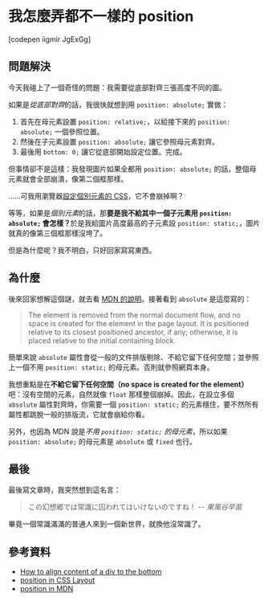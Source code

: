 # 我怎麼弄都不一樣的 position

[codepen iigmir JgExGg]

## 問題解決
今天我碰上了一個奇怪的問題：我需要從底部對齊三張高度不同的圖。

如果是*從底部對齊*的話，我很快就想到用 `position: absolute;` 實做：
1. 首先在母元素設置 `position: relative;`，以給接下來的 `position: absolute;` 一個參照位置。
2. 然後在子元素設置 `position: absolute;` 讓它參照母元素對齊。
3. 最後用 `bottom: 0;` 讓它從底部開始設定位置。完成。

但事情卻不是這樣：我發現圖片如果全都用 `position: absolute;` 的話，整個母元素就會全部崩潰，像第二個框那樣。

……可我用瀏覽器[設定個別元素的 CSS](https://developer.mozilla.org/en-US/docs/Tools/Page_Inspector/How_to/Examine_and_edit_CSS)，它不會崩掉啊？

等等，如果是*個別元素*的話，那<strong>要是我不給其中一個子元素用 `position: absolute;` 會怎樣？</strong>於是我給圖片高度最高的子元素設 `position: static;`，圖片就真的像第三個框那樣沒垮了。

但是為什麼呢？我不明白，只好回家寫寫東西。

## 為什麼
後來回家想解這個謎，就去看 [MDN 的說明](https://developer.mozilla.org/en-US/docs/Web/CSS/position)。接著看到 `absolute` 是這麼寫的：

> The element is removed from the normal document flow, and no space is created for the element in the page layout. It is positioned relative to its closest positioned ancestor, if any; otherwise, it is placed relative to the initial containing block.

簡單來說 `absolute` 屬性會從一般的文件排版剔除、不給它留下任何空間；並參照上一個不用 `position: static;` 的母元素。否則就參照網頁本身。

我想重點是在<strong>不給它留下任何空間（no space is created for the element）</strong>吧：沒有空間的元素，自然就像 `float` 那樣整個崩掉。因此，在設立多個 `absolute` 屬性對齊時，你需要一個 `position: static;` 的元素穩住，要不然所有屬性都跳脫一般的排版流，它就會崩給你看。

另外，也因為 MDN 說是*不用 `position: static;` 的母元素*，所以如果 `position: absolute;` 的母元素是 `absolute` 或 `fixed` 也行。

## 最後
最後寫文章時，我突然想到這名言：

> この幻想郷では常識に囚われてはいけないのですね！ -- <cite>東風谷早苗</cite>

畢竟一個常識滿滿的普通人來到一個新世界，就換他沒常識了。

## 參考資料

* [How to align content of a div to the bottom](https://stackoverflow.com/questions/585945)
* [position in CSS Layout](http://learnlayout.com/position.html)
* [position in MDN](https://developer.mozilla.org/en-US/docs/Web/CSS/position)